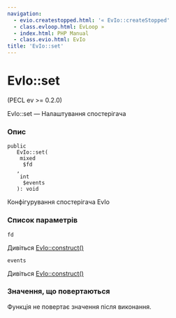 ```yaml
---
navigation:
  - evio.createstopped.html: '« EvIo::createStopped'
  - class.evloop.html: EvLoop »
  - index.html: PHP Manual
  - class.evio.html: EvIo
title: 'EvIo::set'
---
```

# EvIo::set

(PECL ev >= 0.2.0)

EvIo::set — Налаштування спостерігача

### Опис

```methodsynopsis
public
   EvIo::set(
    mixed
     $fd
   , 
    int
     $events
   ): void
```

Конфігурування спостерігача EvIo

### Список параметрів

`fd`

Дивіться [EvIo::construct()](evio.construct.html)

`events`

Дивіться [EvIo::construct()](evio.construct.html)

### Значення, що повертаються

Функція не повертає значення після виконання.
